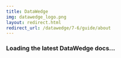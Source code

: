 ```yaml
---
title: DataWedge
img: datawedge_logo.png
layout: redirect.html
redirect_url: /datawedge/7-6/guide/about
---
```


### Loading the latest DataWedge docs...
